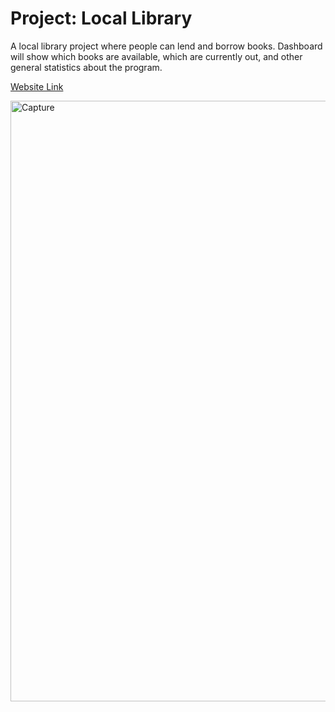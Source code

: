  # Project: Local Library

 A local library project where people can lend and borrow books. Dashboard will show which books are available, which are currently out, and other general statistics about the program.


[Website Link](https://library-project-eight.vercel.app/)

<img width="961" alt="Capture" src="https://user-images.githubusercontent.com/87205105/134788795-51841e1a-a3f0-4b5d-b509-188ade48b092.PNG">
